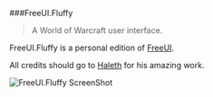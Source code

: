 ﻿###FreeUI.Fluffy

>A World of Warcraft user interface.

FreeUI.Fluffy is a personal edition of [FreeUI](https://github.com/Haleth/FreeUI). 

All credits should go to [Haleth](https://github.com/Haleth) for his amazing work.

![FreeUI.Fluffy ScreenShot](https://raw.githubusercontent.com/solor/FreeUI.Fluffy/master/screenshot.png)